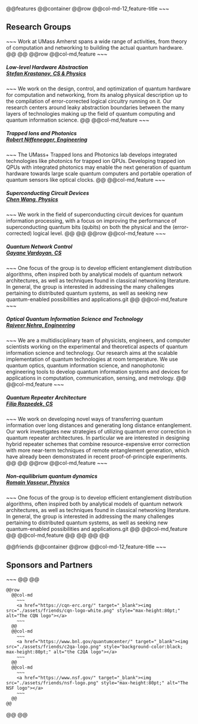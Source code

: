 <!--
@@jumbotron,jumbotron-fluid,no-pad
  @@container
    ~~~
    <img src="./assets/logo-umass.png" style="max-width:40%;padding-bottom:20px"/>
    <h2>Quantum Information Science<br> at UMass Amherst</h2>
    A cross-departamental institute including researchers from<br> Computer Science, Engineering, and Physics.
    ~~~

    @@buttons
      ~~~
      ~~~
    @@
  @@
@@
-->

@@features
  @@container
    @@row
      @@col-md-12,feature-title
        ~~~
        <h2>Research Groups</h2>
        ~~~
        Work at UMass Amherst spans a wide range of activities, from theory of computation and networking to building the actual quantum hardware.
      @@
    @@
    @@row
      @@col-md,feature
        ~~~
        <h5>Low-level Hardware Abstraction<br><a href="https://lab.krastanov.org/">Stefan Krastanov, CS & Physics</a></h5>
        ~~~
        We work on the design, control, and optimization of quantum hardware for computation and networking, from its analog physical description up to the compilation of error-corrected logical circuitry running on it. Our research centers around leaky abstraction boundaries between the many layers of technologies making up the field of quantum computing and quantum information science.
      @@
      @@col-md,feature
        ~~~
        <h5>Trapped Ions and Photonics<br><a href="https://websites.umass.edu/rniffenegger/">Robert Niffenegger, Engineering</a></h5>
        ~~~
        The UMass+ Trapped Ions and Photonics lab develops integrated technologies like photonics for trapped ion QPUs. Developing trapped ion QPUs with integrated photonics may enable the next generation of quantum hardware towards large scale quantum computers and portable operation of quantum sensors like optical clocks.
      @@
      @@col-md,feature
        ~~~
        <h5>Superconducting Circuit Devices<br><a href="https://websites.umass.edu/wangc/">Chen Wang, Physics</a></h5>
        ~~~
        We work in the field of superconducting circuit devices for quantum information processing, with a focus on improving the performance of superconducting quantum bits (qubits) on both the physical and the (error-corrected) logical level. 
      @@
    @@
    @@row
      @@col-md,feature
        ~~~
        <h5>Quantum Network Control<br><a href="https://qutech.nl/lab/vardoyangroup/">Gayane Vardoyan, CS</a></h5>
        ~~~
        One focus of the group is to develop efficient entanglement distribution algorithms, often inspired both by analytical models of quantum network architectures, as well as techniques found in classical networking literature. In general, the group is interested in addressing the many challenges pertaining to distributed quantum systems, as well as seeking new quantum-enabled possibilities and applications.git 
      @@
      @@col-md,feature
        ~~~
        <h5>Optical Quantum Information Science and Technology<br><a href="https://www.quantuminformationsystemslab.org">Rajveer Nehra, Engineering</a></h5>
        ~~~
        We are a multidisciplinary team of physicists, engineers, and computer scientists working on the experimental and theoretical aspects of quantum information science and technology.  Our research aims at the scalable implementation of quantum technologies at room temperature. We use quantum optics, quantum information science, and nanophotonic engineering tools to develop quantum information systems and devices for applications in computation, communication, sensing, and metrology.
      @@
      @@col-md,feature
        ~~~
        <h5>Quantum Repeater Architecture<br><a href="https://sites.google.com/view/filiprozpedek">Filip Rozpedek, CS</a></h5>
        ~~~
        We work on developing novel ways of transferring quantum information over long distances and generating long distance entanglement. Our work investigates new strategies of utilizing quantum error correction in quantum repeater architectures. In particular we are interested in designing hybrid repeater schemes that combine resource-expensive error correction with more near-term techniques of remote entanglement generation, which have already been demonstrated in recent proof-of-principle experiments.
      @@
    @@
    @@row
      @@col-md,feature
        ~~~
        <h5>Non-equilibrium quantum dynamics<br><a href="https://blogs.umass.edu/rvasseur/group/">Romain Vasseur, Physics</a></h5>
        ~~~
        One focus of the group is to develop efficient entanglement distribution algorithms, often inspired both by analytical models of quantum network architectures, as well as techniques found in classical networking literature. In general, the group is interested in addressing the many challenges pertaining to distributed quantum systems, as well as seeking new quantum-enabled possibilities and applications.git 
      @@
      @@col-md,feature
      @@
      @@col-md,feature
      @@
    @@
  @@
@@

@@friends
  @@container
    @@row
      @@col-md-12,feature-title
        ~~~
        <h2>Sponsors and Partners</h2>
        ~~~
      @@
    @@

    @@row
      @@col-md
        ~~~
        <a href="https://cqn-erc.org/" target="_blank"><img src="./assets/friends/cqn-logo-white.png" style="max-height:80pt;" alt="The CQN logo"></a>
        ~~~
      @@
      @@col-md
        ~~~
        <a href="https://www.bnl.gov/quantumcenter/" target="_blank"><img src="./assets/friends/c2qa-logo.png" style="background-color:black; max-height:80pt;" alt="the C2QA logo"></a>
        ~~~
      @@
      @@col-md
        ~~~
        <a href="https://www.nsf.gov/" target="_blank"><img src="./assets/friends/nsf-logo.png" style="max-height:80pt;" alt="The NSF logo"></a>
        ~~~
      @@
    @@

  @@
@@

